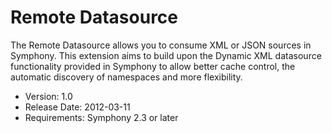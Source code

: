 # Remote Datasource

The Remote Datasource allows you to consume XML or JSON sources in Symphony. This extension aims to build upon the Dynamic XML datasource functionality provided in Symphony to allow better cache control, the automatic discovery of namespaces and more flexibility.

- Version: 1.0
- Release Date: 2012-03-11
- Requirements: Symphony 2.3 or later